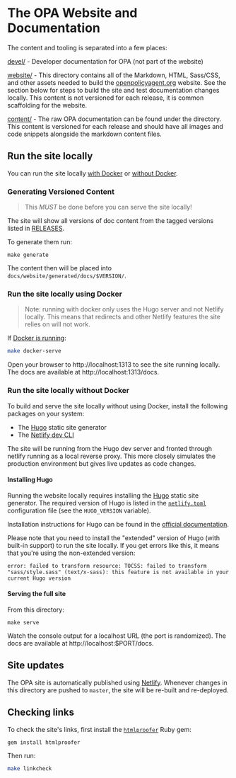 # The OPA Website and Documentation
The content and tooling is separated into a few places:

[devel/](./devel/) - Developer documentation for OPA (not part of the website)


[website/](./website/) - This directory contains all of the Markdown, HTML, Sass/CSS,
and other assets needed to build the [openpolicyagent.org](https://openpolicyagent.org)
website. See the section below for steps to build the site and test documentation changes
locally. This content is not versioned for each release, it is common scaffolding for
the website.

[content/](./content/) - The raw OPA documentation can be found under the 
directory. This content is versioned for each release and should have all images
and code snippets alongside the markdown content files.

## Run the site locally

You can run the site locally [with Docker](#run-the-site-locally-using-docker) or
[without Docker](#run-the-site-locally-without-docker).

### Generating Versioned Content ###

> This *MUST* be done before you can serve the site locally!

The site will show all versions of doc content from the tagged versions listed
in [RELEASES](./RELEASES).

To generate them run:
```shell
make generate
```
The content then will be placed into `docs/website/generated/docs/$VERSION/`.

### Run the site locally using Docker

> Note: running with docker only uses the Hugo server and not Netlify locally.
This means that redirects and other Netlify features the site relies on will not work.

If [Docker is running](https://docs.docker.com/get-started/):

```bash
make docker-serve
```

Open your browser to http://localhost:1313 to see the site running locally. The docs
are available at http://localhost:1313/docs.

### Run the site locally without Docker

To build and serve the site locally without using Docker, install the following packages
on your system:

- The [Hugo](#installing-hugo) static site generator
- The [Netlify dev CLI](https://www.netlify.com/products/dev/)

The site will be running from the Hugo dev server and fronted through netlify running
as a local reverse proxy. This more closely simulates the production environment but
gives live updates as code changes.

#### Installing Hugo

Running the website locally requires installing the [Hugo](https://gohugo.io) static
site generator. The required version of Hugo is listed in the
[`netlify.toml`](./netlify.toml) configuration file (see the `HUGO_VERSION` variable).

Installation instructions for Hugo can be found in the [official
documentation](https://gohugo.io/getting-started/installing/).

Please note that you need to install the "extended" version of Hugo (with built-in
support) to run the site locally. If you get errors like this, it means that you're
using the non-extended version:

```
error: failed to transform resource: TOCSS: failed to transform "sass/style.sass" (text/x-sass): this feature is not available in your current Hugo version
```

#### Serving the full site

From this directory:

```shell
make serve
```

Watch the console output for a localhost URL (the port is randomized). The docs are
available at http://localhost:$PORT/docs.


## Site updates

The OPA site is automatically published using [Netlify](https://netlify.com). Whenever
changes in this directory are pushed to `master`, the site will be re-built and
re-deployed.

## Checking links

To check the site's links, first install the [`htmlproofer`](https://github.com/gjtorikian/html-proofer) Ruby gem:

```bash
gem install htmlproofer
```

Then run:

```bash
make linkcheck
```
